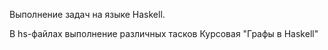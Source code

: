 Выполнение задач на языке Haskell.

В hs-файлах выполнение различных тасков
Курсовая "Графы в Haskell"
